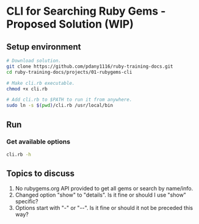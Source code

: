 # CLI for Searching Ruby Gems - Proposed Solution (WIP)

## Setup environment
```bash
# Download solution.
git clone https://github.com/pdany1116/ruby-training-docs.git
cd ruby-training-docs/projects/01-rubygems-cli

# Make cli.rb executable.
chmod +x cli.rb

# Add cli.rb to $PATH to run it from anywhere.
sudo ln -s $(pwd)/cli.rb /usr/local/bin
```

## Run
### Get available options

```bash
cli.rb -h
```

## Topics to discuss

1. No rubygems.org API provided to get all gems or search by name/info.
2. Changed option "show" to "details". Is it fine or should I use "show" specific?
3. Options start with "-" or "--". Is it fine or should it not be preceded this way?
